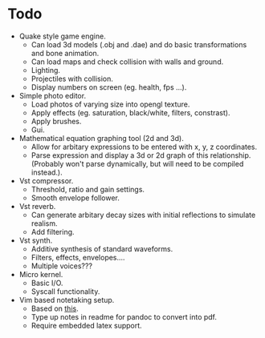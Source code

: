 # Todo
- Quake style game engine.
    * Can load 3d models (.obj and .dae) and do basic transformations and bone animation.
    * Can load maps and check collision with walls and ground.
    * Lighting.
    * Projectiles with collision.
    * Display numbers on screen (eg. health, fps ...).
- Simple photo editor.
    * Load photos of varying size into opengl texture.
    * Apply effects (eg. saturation, black/white, filters, constrast).
    * Apply brushes.
    * Gui.
- Mathematical equation graphing tool (2d and 3d).
    * Allow for arbitary expressions to be entered with x, y, z coordinates.
    * Parse expression and display a 3d or 2d graph of this relationship. (Probably won't parse dynamically, but will need to be compiled instead.). 
- Vst compressor.
    * Threshold, ratio and gain settings.
    * Smooth envelope follower.
- Vst reverb.
    * Can generate arbitary decay sizes with initial reflections to simulate realism.
    * Add filtering.
- Vst synth.
    * Additive synthesis of standard waveforms.
    * Filters, effects, envelopes....
    * Multiple voices???
- Micro kernel.
    * Basic I/O.
    * Syscall functionality.
- Vim based notetaking setup.
    * Based on [this](https://www.youtube.com/watch?v=wh_WGWii7UE).
    * Type up notes in readme for pandoc to convert into pdf. 
    * Require embedded latex support. 
